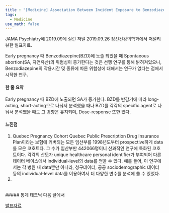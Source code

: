 ```yaml
---
title : "[Medicine] Association Between Incident Exposure to Benzodiazepines in Early Pregnancy and Risk of Spontaneous Abortion"
tags:
  - Medicine
use_math: false
---
```


JAMA Psychiatry에 2019.09에 실린 저널
2019.09.26 정신건강의학과에서 저널리뷰한 발표자료.  

Early pregnancy 때 Benzodiazepine(BZD)에 노출 되었을 때 Spontaeous abortion(SA, 자연유산)의 위험성이 증가한다는 것은 선행 연구를 통해 밝혀져있으나, Benzodiazepine의 작용시간 및 종류에 따른 위험성에 대해서는 연구가 없다는 점에서 시작한 연구.

#### 한 줄 요약
Early pregnancy 때 BZD에 노출되면 SA가 증가한다. BZD를 반감기에 따라 long-acting, short-acting으로 나눠서 분석했을 때나 BZD를 각각의 specific agent로 나눠서 분석했을 때도 그 경향은 유지되며, Dose-response 또한 있다.
<br>  
#### 느낀점

1. Quebec Pregnancy Cohort 
Quebec Public Prescription Drug Insurance Plan이라는 보험에 커버되는 모든 임산부를 1998년도부터 prospective하게 data를 모은 코호트다. 그 수가 임산부만 442066명이니 산과적인 연구에 특화된 코호트이다. 각각의 산모가 unique healthcare personal identifier가 부여되어 다른 데이터 베이스에서 individual-level의 data를 얻을 수 있다. 예를 들어, 이 연구에서는 각 병원 내 data뿐만 아니라, 청구데이터, 공공 sociodemographic 데이터 등의 individual-level data를 이용하여서 더 다양한 변수를 분석에 쓸 수 있었다.
2. 
<br>   
##### 통계 테크닉
다음 글에서

[발표자료](https://sunghwanji.github.io/assets/pdfs/Journal_Review_Psychiatry_2019-09-26.pdf)
